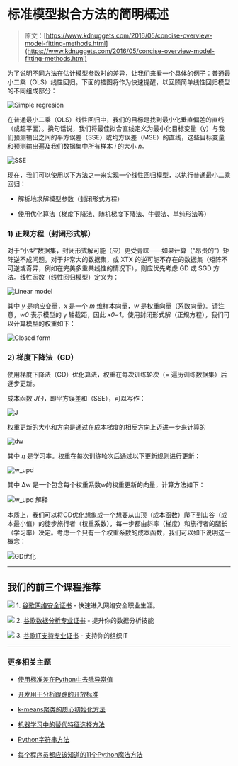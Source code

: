 # 标准模型拟合方法的简明概述

> 原文：[https://www.kdnuggets.com/2016/05/concise-overview-model-fitting-methods.html](https://www.kdnuggets.com/2016/05/concise-overview-model-fitting-methods.html)

为了说明不同方法在估计模型参数时的差异，让我们来看一个具体的例子：普通最小二乘（OLS）线性回归。下面的插图将作为快速提醒，以回顾简单线性回归模型的不同组成部分：

![Simple regresion](../Images/021416dd372001b2ebcefd88bc666f0c.png)

在普通最小二乘（OLS）线性回归中，我们的目标是找到最小化垂直偏差的直线（或超平面）。换句话说，我们将最佳拟合直线定义为最小化目标变量（y）与我们预测输出之间的平方误差（SSE）或均方误差（MSE）的直线，这些目标变量和预测输出遍及我们数据集中所有样本 *i* 的大小 *n*。

![SSE](../Images/fd700aecb123fddccbe1855cb4f39dc2.png)

现在，我们可以使用以下方法之一来实现一个线性回归模型，以执行普通最小二乘回归：

+   解析地求解模型参数（封闭形式方程）

+   使用优化算法（梯度下降法、随机梯度下降法、牛顿法、单纯形法等）

### 1) 正规方程（封闭形式解）

对于“小型”数据集，封闭形式解可能（应）更受青睐——如果计算（“昂贵的”）矩阵逆不成问题。对于非常大的数据集，或 XTX 的逆可能不存在的数据集（矩阵不可逆或奇异，例如在完美多重共线性的情况下），则应优先考虑 GD 或 SGD 方法。线性函数（线性回归模型）定义为：

![Linear model](../Images/18f72e806df0ea656621fbaa5fcd6263.png)

其中 *y* 是响应变量，*x* 是一个 *m* 维样本向量，*w* 是权重向量（系数向量）。请注意，*w0* 表示模型的 y 轴截距，因此 *x0=1*。使用封闭形式解（正规方程），我们可以计算模型的权重如下：

![Closed form](../Images/390bdb586f5ea1904be897034215580a.png)

### 2) 梯度下降法（GD）

使用梯度下降法（GD）优化算法，权重在每次训练轮次（= 遍历训练数据集）后逐步更新。

成本函数 *J(⋅)*，即平方误差和（SSE），可以写作：

![J](../Images/9971ba71f72a930fafe670ba77d3c459.png)

权重更新的大小和方向是通过在成本梯度的相反方向上迈进一步来计算的

![dw](../Images/2a8a0c5f09633d23aa090c7a43d83736.png)

其中 *η* 是学习率。权重在每次训练轮次后通过以下更新规则进行更新：

![w_upd](../Images/97ab06d282b695cae3a47b50bd05bbdd.png)

其中 Δw 是一个包含每个权重系数*w*的权重更新的向量，计算方法如下：

![w_upd 解释](../Images/b17273c5b1d049e3c2a73f800eb790f8.png)

本质上，我们可以将GD优化想象成一个想要从山顶（成本函数）爬下到山谷（成本最小值）的徒步旅行者（权重系数），每一步都由斜率（梯度）和旅行者的腿长（学习率）决定。考虑一个只有一个权重系数的成本函数，我们可以如下说明这一概念：

![GD优化](../Images/9ad85c8821ba0a5eef7027278d573d00.png)

* * *

## 我们的前三个课程推荐

![](../Images/0244c01ba9267c002ef39d4907e0b8fb.png) 1\. [谷歌网络安全证书](https://www.kdnuggets.com/google-cybersecurity) - 快速进入网络安全职业生涯。

![](../Images/e225c49c3c91745821c8c0368bf04711.png) 2\. [谷歌数据分析专业证书](https://www.kdnuggets.com/google-data-analytics) - 提升你的数据分析技能

![](../Images/0244c01ba9267c002ef39d4907e0b8fb.png) 3\. [谷歌IT支持专业证书](https://www.kdnuggets.com/google-itsupport) - 支持你的组织IT

* * *

### 更多相关主题

+   [使用标准差在Python中去除异常值](https://www.kdnuggets.com/2017/02/removing-outliers-standard-deviation-python.html)

+   [开发用于分析跟踪的开放标准](https://www.kdnuggets.com/2022/07/developing-open-standard-analytics-tracking.html)

+   [k-means聚类的质心初始化方法](https://www.kdnuggets.com/2020/06/centroid-initialization-k-means-clustering.html)

+   [机器学习中的替代特征选择方法](https://www.kdnuggets.com/2021/12/alternative-feature-selection-methods-machine-learning.html)

+   [Python字符串方法](https://www.kdnuggets.com/2022/12/python-string-methods.html)

+   [每个程序员都应该知道的11个Python魔法方法](https://www.kdnuggets.com/11-python-magic-methods-every-programmer-should-know)
